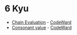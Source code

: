 # 6 Kyu
* [Chain Evaluation](/codewars/solutions/coffeescript/6%20kyu/Chain%20Evaluation) - [CodeWard](https://www.codewars.com/kata/545a5dd961aa4c0987000980)
* [Consonant value](/codewars/solutions/coffeescript/6%20kyu/Consonant%20value) - [CodeWard](https://www.codewars.com/kata/59c633e7dcc4053512000073)